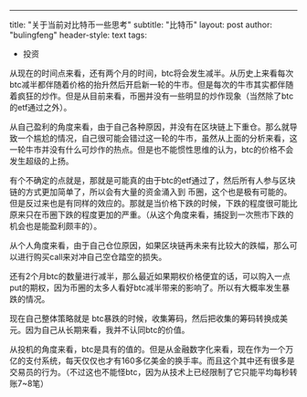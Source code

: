---
title: "关于当前对比特币一些思考"
subtitle: "比特币"
layout: post
author: "bulingfeng"
header-style: text
tags:
- 投资



从现在的时间点来看，还有两个月的时间，btc将会发生减半。从历史上来看每次btc减半都伴随着价格的抬升然后开启新一轮的牛市。但是每次的牛市其实都伴随着疯狂的炒作。但是从目前来看，币圈并没有一些明显的炒作现象（当然除了btc的etf通过之外）。

从自己盈利的角度来看，由于自己各种原因，并没有在区块链上下重仓。那么就导致一个尴尬的情况，自己很可能会错过这一轮的牛市，虽然从上面的分析来看，这一轮牛市并没有什么可炒作的热点。但是也不能惯性思维的认为，btc的价格不会发生超级的上扬。

有个不确定的点就是，那就是可能真的由于btc的etf通过了，然后所有人参与区块链的方式更加简单了，所以会有大量的资金涌入到 币圈，这个也是极有可能的。但是反过来也是有同样的效应的。那就是当价格下跌的时候，下跌的程度很可能比原来只在币圈下跌的程度更加的严重。（从这个角度来看，捕捉到一次熊市下跌的机会也是能盈利颇丰的）。

从个人角度来看，由于自己仓位原因，如果区块链再未来有比较大的跌幅，那么可以进行购买call来对冲自己空仓踏空的损失。

还有2个月btc的数量进行减半，那么最近如果期权价格便宜的话，可以购入一点put的期权，因为币圈的太多人看好btc减半带来的影响了。所以有大概率发生暴跌的情况。

现在自己整体策略就是 btc暴跌的时候，收集筹码，然后把收集的筹码转换成美元。因为自己从长期来看，我并不认同btc的价值。

从投机的角度来看，btc是具有的值的。但是从金融数字化来看，现在作为一个万亿的支付系统，每天仅仅也才有160多亿美金的换手率。而且这个其中还有很多是交易员的行为。（不过这也不能怪btc，因为从技术上已经限制了它只能平均每秒转账7~8笔）
